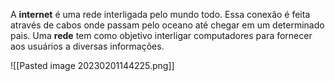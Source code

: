 A **internet** é uma rede interligada pelo mundo todo. Essa conexão é feita através de cabos onde passam pelo oceano até chegar em um determinado pais. 
Uma **rede** tem como objetivo interligar computadores para fornecer aos usuários a diversas informações.

![[Pasted image 20230201144225.png]]